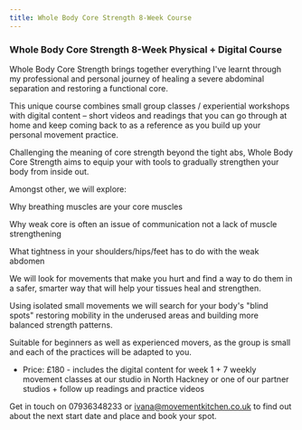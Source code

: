 ```yaml
---
title: Whole Body Core Strength 8-Week Course
---
```


### Whole Body Core Strength 8-Week Physical + Digital Course

Whole Body Core Strength brings together everything I've learnt through my
professional and personal journey of healing a severe abdominal separation and
restoring a functional core.

This unique course combines small group classes / experiential workshops with
digital content – short videos and readings that you can go through at home and
keep coming back to as a reference as you build up your personal movement
practice.

Challenging the meaning of core strength beyond the tight abs, Whole Body Core
Strength aims to equip your with tools to gradually strengthen your body from
inside out.

Amongst other, we will explore:

Why breathing muscles are your core muscles

Why weak core is often an issue of communication not a lack of muscle
strengthening

What tightness in your shoulders/hips/feet has to do with the weak abdomen

We will look for movements that make you hurt and find a way to do them in a
safer, smarter way that will help your tissues heal and strengthen.

Using isolated small movements we will search for your body's "blind spots"
restoring mobility in the underused areas and building more balanced strength
patterns.

Suitable for beginners as well as experienced movers, as the group is small and
each of the practices will be adapted to you.

* Price: £180 - includes the digital content for week 1 + 7 weekly movement
  classes at our studio in North Hackney or one of our partner studios + follow
  up readings and practice videos

Get in touch on 07936348233 or ivana@movementkitchen.co.uk to find out about the
next start date and place and book your spot.
